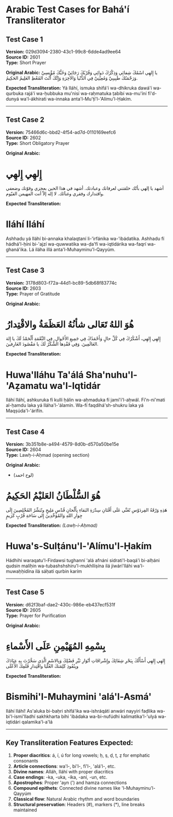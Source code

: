 # Arabic Test Cases for Bahá'í Transliterator

## Test Case 1
**Version:** 029d3094-2380-43c1-99c8-6dde4ad9ee64  
**Source ID:** 2601  
**Type:** Short Prayer  

**Original Arabic:**
يا إِلهِي اسْمُكَ شِفائِي وَذِكْرُكَ دَوائِي وَقُرْبُكَ رَجَائِيْ وَحُبُّكَ مُؤْنِسِيْ وَرَحْمَتُكَ طَبِيبِيْ وَمُعِيْنِيْ فِي الدُّنْيا وَالآخِرَةِ وَإِنَّكَ أَنْتَ المُعْطِ العَلِيمُ الحَكِيمُ.

**Expected Transliteration:**
Yá Iláhí, ismuka shifá'í wa-dhikruka dawá'í wa-qurbuka rajá'í wa-ḥubbuka mu'nisí wa-raḥmatuka ṭabíbí wa-mu'íní fí'd-dunyá wa'l-ákhirati wa-innaka anta'l-Mu'ṭí'l-'Alímu'l-Ḥakím.

---

## Test Case 2
**Version:** 75466d6c-bbd2-4f54-ad7d-0110169eefc6  
**Source ID:** 2602  
**Type:** Short Obligatory Prayer  

**Original Arabic:**
# إِلهِي إِلهِي
أشهد يا إلهي بأنّك خلقتني لعرفانك وعبادتك. أشهد في هذا الحين بعجزي وقوّتك وضعفي واقتدارك وفقري وغنآئك. لا إله إلاّ أنت المهيمن القيّوم.

**Expected Transliteration:**
# Iláhí Iláhí
Ashhadu yá Iláhí bi-annaka khalaqtaní li-'irfánika wa-'ibádatika. Ashhadu fí hádhá'l-ḥíni bi-'ajzí wa-quwwatika wa-ḍa'fí wa-iqtidárika wa-faqrí wa-ghaná'ika. Lá iláha illá anta'l-Muhayminu'l-Qayyúm.

---

## Test Case 3
**Version:** 3178d803-f72a-44d1-bc89-5db68f83774c  
**Source ID:** 2603  
**Type:** Prayer of Gratitude  

**Original Arabic:**
# هُوَ اللهُ تَعَالى شأنُهُ العَظَمَةُ والاقْتِدارُ
إِلهِي إِلهِي، أَشْكُرُكَ فِي كُلِّ حالٍ وَأَحْمَدُكَ فِي جَمِيعِ الأَحْوالِ. فِي النِّعْمَةِ أَلْحَمْدُ لَكَ يا إِلهَ العَالَمِينَ. وَفِي فَقْدِها الشُّكْرُ لَكَ يا مَقْصُودَ العَارِفينَ.

**Expected Transliteration:**
# Huwa'lláhu Ta'álá Sha'nuhu'l-'Aẓamatu wa'l-Iqtidár
Iláhí Iláhí, ashkuruka fí kulli ḥálin wa-aḥmaduka fí jamí'i'l-aḥwál. Fí'n-ni'mati al-ḥamdu laka yá Iláha'l-'álamín. Wa-fí faqdihá'sh-shukru laka yá Maqṣúda'l-'árifín.

---

## Test Case 4
**Version:** 3b351b8e-a494-4579-8d0b-d570a50be15e  
**Source ID:** 2604  
**Type:** Lawḥ-i-Aḥmad (opening section)  

**Original Arabic:**
* (لوح احمد)
# هُوَ السُّلْطَانُ العَليْمُ الحَكِيمُ
هَذِهِ وَرْقَةُ الفِردَوْسِ تُغَنِّي عَلَى أَفْنَانِ سِدْرَةِ البَقاءِ بِأَلْحانِ قُدْسٍ مَلِيحٍ وتُبَشِّرُ المُخْلِصِينَ إِلَى جِوارِ اللهِ وَالمُوَحِّدِينَ إِلى سَاحَةِ قُرْبٍ كَرَيمٍ

**Expected Transliteration:**
*(Lawḥ-i-Aḥmad)*
# Huwa's-Sulṭánu'l-'Alímu'l-Ḥakím
Hádhihi waraqatu'l-Firdawsi tughanní 'alá afnáni sidrati'l-baqá'i bi-alḥáni qudsin malíḥin wa-tubashshshiru'l-mukhlliṣína ilá jiwári'lláhi wa'l-muwaḥḥidína ilá sáḥati qurbin karím

---

## Test Case 5
**Version:** d62f3baf-dae2-430c-986e-eb437ecf531f  
**Source ID:** 2605  
**Type:** Prayer for Purification  

**Original Arabic:**
# بِسْمِهِ المُهَيْمِنِ عَلَى الأَسْماءِ
إِلهِي إِلهِي أَسْأَلُكَ بِبَحْرِ شِفَائِكَ وإِشْراقَاتِ أنْوَارِ نَيِّرِ فَضْلِكَ وَبِالاسْمِ الَّذِي سَخَّرْتَ بِهِ عِبَادَكَ وبِنُفُوذِ كَلِمَتكَ العُلْيَا واقْتِدارِ قَلَمِكَ الأَعْلَى

**Expected Transliteration:**
# Bismihi'l-Muhaymini 'alá'l-Asmá'
Iláhí Iláhí! As'aluka bi-baḥri shifá'ika wa-ishráqáti anwári nayyiri faḍlika wa-bi'l-ismi'lladhí sakhkharta bihi 'ibádaka wa-bi-nufúdhi kalimatika'l-'ulyá wa-iqtidári qalamika'l-a'lá

---

## Key Transliteration Features Expected:

1. **Proper diacritics**: á, í, ú for long vowels; ḥ, ṣ, ḍ, ṭ, ẓ for emphatic consonants
2. **Article connections**: wa'l-, bi'l-, fí'l-, 'alá'l-, etc.
3. **Divine names**: Alláh, Iláhí with proper diacritics
4. **Case endings**: -ka, -uka, -ika, -aní, -un, etc.
5. **Apostrophes**: Proper 'ayn (') and hamza connections
6. **Compound epithets**: Connected divine names like 'l-Muhayminu'l-Qayyúm
7. **Classical flow**: Natural Arabic rhythm and word boundaries
8. **Structural preservation**: Headers (#), markers (*), line breaks maintained